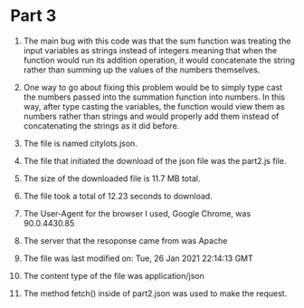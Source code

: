 # Part 3
1) The main bug with this code was that the sum function was treating the input variables as strings instead of integers meaning that when the function would run its addition operation, it would concatenate the string rather than summing up the values of the numbers themselves.

2) One way to go about fixing this problem would be to simply type cast the numbers passed into the summation function into numbers. In this way, after type casting the variables, the function would view them as numbers rather than strings and would properly add them instead of concatenating the strings as it did before.

3) The file is named citylots.json.

4) The file that initiated the download of the json file was the part2.js file.

5) The size of the downloaded file is 11.7 MB total.

6) The file took a total of 12.23 seconds to download.

7) The User-Agent for the browser I used, Google Chrome, was 90.0.4430.85

8) The server that the resoponse came from was Apache

9) The file was last modified on: Tue, 26 Jan 2021 22:14:13 GMT

10) The content type of the file was application/json

11) The method fetch() inside of part2.json was used to make the request.